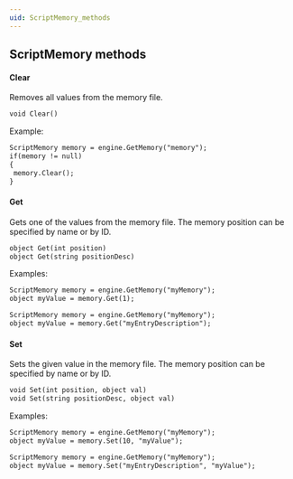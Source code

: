 ```yaml
---
uid: ScriptMemory_methods
---
```


## ScriptMemory methods

#### Clear

Removes all values from the memory file.

```txt
void Clear()
```

Example:

```txt
ScriptMemory memory = engine.GetMemory("memory");
if(memory != null)
{
 memory.Clear();
}
```

#### Get

Gets one of the values from the memory file. The memory position can be specified by name or by ID.

```txt
object Get(int position)
object Get(string positionDesc)
```

Examples:

```txt
ScriptMemory memory = engine.GetMemory("myMemory");
object myValue = memory.Get(1);
```

```txt
ScriptMemory memory = engine.GetMemory("myMemory");
object myValue = memory.Get("myEntryDescription");
```

#### Set

Sets the given value in the memory file. The memory position can be specified by name or by ID.

```txt
void Set(int position, object val)
void Set(string positionDesc, object val)
```

Examples:

```txt
ScriptMemory memory = engine.GetMemory("myMemory");
object myValue = memory.Set(10, "myValue");
```

```txt
ScriptMemory memory = engine.GetMemory("myMemory");
object myValue = memory.Set("myEntryDescription", "myValue");
```

